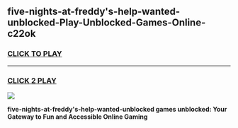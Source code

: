 
## five-nights-at-freddy's-help-wanted-unblocked-Play-Unblocked-Games-Online-c22ok
<h3>
<a href="https://premium76.site?title=five-nights-at-freddy's-help-wanted-unblocked&ref=25A">CLICK TO PLAY</a></h3>
<hr>

<h3>
<a href="https://premium76.site?title=five-nights-at-freddy's-help-wanted-unblocked&ref=25A">CLICK 2 PLAY</a>
  
</h3>

<a href="https://premium76.site?title=five-nights-at-freddy's-help-wanted-unblocked&ref=25A"><img src="https://clearcache.store/games.png"></a>


**five-nights-at-freddy's-help-wanted-unblocked games unblocked: Your Gateway to Fun and Accessible Online Gaming**

